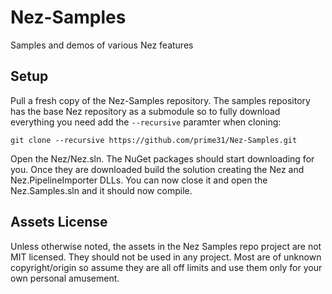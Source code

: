 # Nez-Samples
Samples and demos of various Nez features


Setup
----
Pull a fresh copy of the Nez-Samples repository. The samples repository has the base Nez repository as a submodule so to fully download everything you need add the `--recursive` paramter when cloning:

`git clone --recursive https://github.com/prime31/Nez-Samples.git`

Open the Nez/Nez.sln. The NuGet packages should start downloading for you. Once they are downloaded build the solution creating the Nez and Nez.PipelineImporter DLLs. You can now close it and open the Nez.Samples.sln and it should now compile.




Assets License
----
Unless otherwise noted, the assets in the Nez Samples repo project are not MIT licensed. They should not be used in any project. Most are of unknown copyright/origin so assume they are all off limits and use them only for your own personal amusement.
